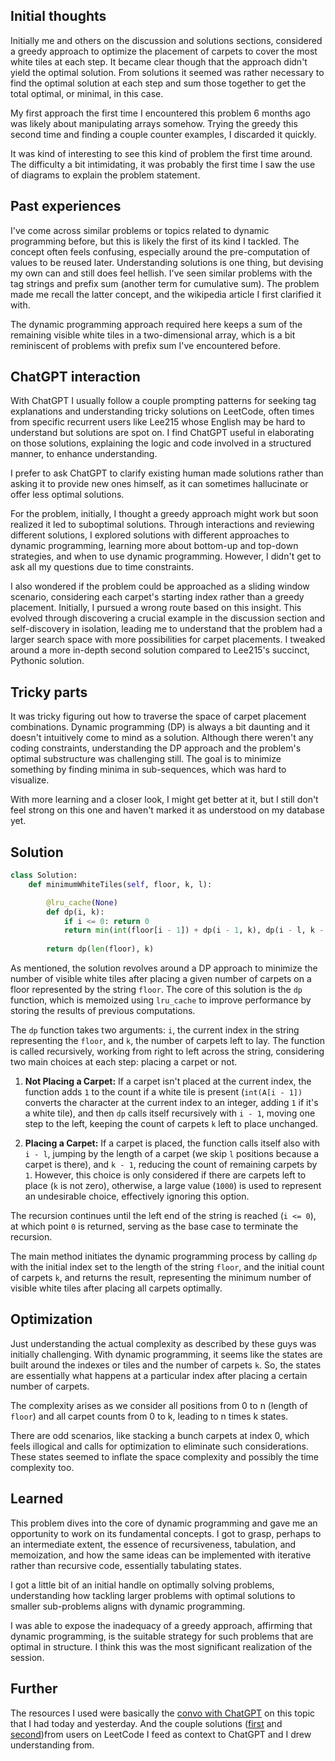 
## Initial thoughts 

Initially me and others on the discussion and solutions sections, considered a greedy approach to optimize the placement of carpets to cover the most white tiles at each step. It became clear though that the approach didn't yield the optimal solution. From solutions it seemed was rather necessary to find the optimal solution at each step and sum those together to get the total optimal, or minimal, in this case.

My first approach the first time I encountered this problem 6 months ago was likely about manipulating arrays somehow. Trying the greedy this second time and finding a couple counter examples, I discarded it quickly.

It was kind of interesting to see this kind of problem the first time around. The difficulty a bit intimidating, it was probably the first time I saw the use of diagrams to explain the problem statement.

## Past experiences

I've come across similar problems or topics related to dynamic programming before, but this is likely the first of its kind I tackled. The concept often feels confusing, especially around the pre-computation of values to be reused later. Understanding solutions is one thing, but devising my own can and still does feel hellish. I've seen similar problems with the tag strings and prefix sum (another term for cumulative sum). The problem made me recall the latter concept, and the wikipedia article I first clarified it with.

The dynamic programming approach required here keeps a sum of the remaining visible white tiles in a two-dimensional array, which is a bit reminiscent of problems with prefix sum I've encountered before.

## ChatGPT interaction

With ChatGPT I usually follow a couple prompting patterns for seeking tag explanations and understanding tricky solutions on LeetCode, often times from specific recurrent users like Lee215 whose English may be hard to understand but solutions are spot on. I find ChatGPT useful in elaborating on those solutions, explaining the logic and code involved in a structured manner, to enhance understanding.

I prefer to ask ChatGPT to clarify existing human made solutions rather than asking it to provide new ones himself, as it can sometimes hallucinate or offer less optimal solutions.

For the problem, initially, I thought a greedy approach might work but soon realized it led to suboptimal solutions. Through interactions and reviewing different solutions, I explored solutions with different approaches to dynamic programming, learning more about bottom-up and top-down strategies, and when to use dynamic programming. However, I didn't get to ask all my questions due to time constraints.

I also wondered if the problem could be approached as a sliding window scenario, considering each carpet's starting index rather than a greedy placement. Initially, I pursued a wrong route based on this insight. This evolved through discovering a crucial example in the discussion section and self-discovery in isolation, leading me to understand that the problem had a larger search space with more possibilities for carpet placements. I tweaked around a more in-depth second solution compared to Lee215's succinct, Pythonic solution.

## Tricky parts

It was tricky figuring out how to traverse the space of carpet placement combinations. Dynamic programming (DP) is always a bit daunting and it doesn't intuitively come to mind as a solution. Although there weren't any coding constraints, understanding the DP approach and the problem's optimal substructure was challenging still. The goal is to minimize something by finding minima in sub-sequences, which was hard to visualize.

With more learning and a closer look, I might get better at it, but I still don't feel strong on this one and haven't marked it as understood on my database yet.

## Solution


```python
class Solution:
    def minimumWhiteTiles(self, floor, k, l):

        @lru_cache(None)
        def dp(i, k):
            if i <= 0: return 0
            return min(int(floor[i - 1]) + dp(i - 1, k), dp(i - l, k - 1) if k else 1000)
            
        return dp(len(floor), k) 

```

As mentioned, the solution revolves around a DP approach to minimize the number of visible white tiles after placing a given number of carpets on a floor represented by the string `floor`. The core of this solution is the `dp` function, which is memoized using `lru_cache` to improve performance by storing the results of previous computations.

The `dp` function takes two arguments: `i`, the current index in the string representing the `floor`, and `k`, the number of carpets left to lay. The function is called recursively, working from right to left across the string, considering two main choices at each step: placing a carpet or not.

1.  **Not Placing a Carpet:** If a carpet isn't placed at the current index, the function adds `1` to the count if a white tile is present (`int(A[i - 1])` converts the character at the current index to an integer, adding `1` if it's a white tile), and then `dp` calls itself recursively with `i - 1`, moving one step to the left, keeping the count of carpets `k`  left to place unchanged.

2. **Placing a Carpet:** If a carpet is placed, the function calls itself also with `i - l`, jumping by the length of a carpet (we skip `l` positions because a carpet is there), and `k - 1`, reducing the count of remaining carpets by `1`. However, this choice is only considered if there are carpets left to place (`k` is not zero), otherwise, a large value (`1000`) is used to represent an undesirable choice, effectively ignoring this option.  

The recursion continues until the left end of the string is reached (`i <= 0`), at which point `0` is returned, serving as the base case to terminate the recursion.

The main method initiates the dynamic programming process by calling `dp` with the initial index set to the length of the string `floor`, and the initial count of carpets `k`, and returns the result, representing the minimum number of visible white tiles after placing all carpets optimally.

## Optimization

Just understanding the actual complexity as described by these guys was initially challenging. With dynamic programming, it seems like the states are built around the indexes or tiles and the number of carpets `k`. So, the states are essentially what happens at a particular index after placing a certain number of carpets.

The complexity arises as we consider all positions from 0 to n (length of `floor`) and all carpet counts from 0 to k, leading to n times k states.

There are odd scenarios, like stacking a bunch carpets at index 0, which feels illogical and calls for optimization to eliminate such considerations. These states seemed to inflate the space complexity and possibly the time complexity too.

## Learned

This problem dives into the core of dynamic programming and gave me an opportunity to work on its fundamental concepts. I got to grasp, perhaps to an intermediate extent, the essence of recursiveness, tabulation, and memoization, and how the same ideas can be implemented with iterative rather than recursive code, essentially tabulating states.

I got a little bit of an initial handle on optimally solving problems, understanding how tackling larger problems with optimal solutions to smaller sub-problems aligns with dynamic programming.

I was able to expose the inadequacy of a greedy approach, affirming that dynamic programming, is the suitable strategy for such problems that are optimal in structure. I think this was the most significant realization of the session.

## Further

The resources I used were basically the [convo with ChatGPT](https://chat.openai.com/share/f2df59ac-f8e5-4a2e-85fe-2b41ab8f9615) on this topic that I had today and yesterday. And the couple solutions ([first](https://leetcode.com/problems/minimum-white-tiles-after-covering-with-carpets/solutions/1863955/java-c-python-dp-solution/) and [second](https://leetcode.com/problems/minimum-white-tiles-after-covering-with-carpets/solutions/1872882/python-readable-and-easy-understand-bottom-up-dp-solution-in-python/))from users on LeetCode I feed as context to ChatGPT and I drew understanding from.
